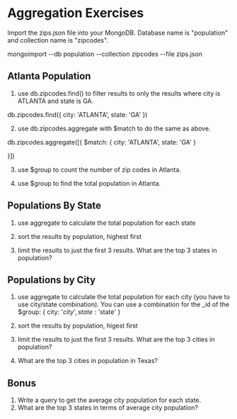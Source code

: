 # Aggregation Exercises

Import the zips.json file into your MongoDB. Database name is "population" and collection name is "zipcodes".

mongoimport --db population --collection zipcodes --file zips.json

## Atlanta Population

1. use db.zipcodes.find() to filter results to only the results where city is ATLANTA and state is GA.

db.zipcodes.find({
    city: 'ATLANTA',
    state: 'GA'
})

2. use db.zipcodes.aggregate with $match to do the same as above.

db.zipcodes.aggregate([{
     $match: {
         city: 'ATLANTA',
    state: 'GA'
         }

}])

3. use $group to count the number of zip codes in Atlanta.

<!-- db.collection.aggregate(
   [
      { $match: <query condition> },
      { $group: { _id: null, count: { $sum: 1 } } }
   ]
) -->

<!-- db.zipcodes.aggregate([
      {$match: {city: "ATLANTA"}},
      {$group: { _id: { city: "ATLANTA" }, count: { $sum: 1 }}}
]) -->

4. use $group to find the total population in Atlanta.

<!-- db.zipcodes.aggregate( [
   { $group: { _id: {city: "ATLANTA" }, pop: { $sum: "$pop" } } },
] ) -->


## Populations By State

1. use aggregate to calculate the total population for each state

<!-- db.zipcodes.aggregate( [
   { $group: { _id: { state: "$state", city: "$city" }, pop: { $sum: "$pop" } } },
] ) -->

2. sort the results by population, highest first

<!-- db.zipcodes.aggregate( [
{ $unwind: '$pop' },
   { $group: { _id: { state: "$state", city: "$city" }, pop: { $sum: "$pop" } } },
   {$sort: { pop: -1 }}
] ) -->


3. limit the results to just the first 3 results. What are the top 3 states in population?

<!-- db.zipcodes.aggregate( [
{ $unwind: '$pop' },
   { $group: { _id: { state: "$state", city: "$city" }, pop: { $sum: "$pop" } } },
   {$sort: { pop: -1 }},
   { $limit: 3 }
] ) -->


## Populations by City

1. use aggregate to calculate the total population for each city (you have to use city/state combination). You can use a combination for the _id of the $group: { city: '$city', state: '$state' }


2. sort the results by population, higest first
3. limit the results to just the first 3 results. What are the top 3 cities in population?
4. What are the top 3 cities in population in Texas?

## Bonus

1. Write a query to get the average city population for each state.
2. What are the top 3 states in terms of average city population?
